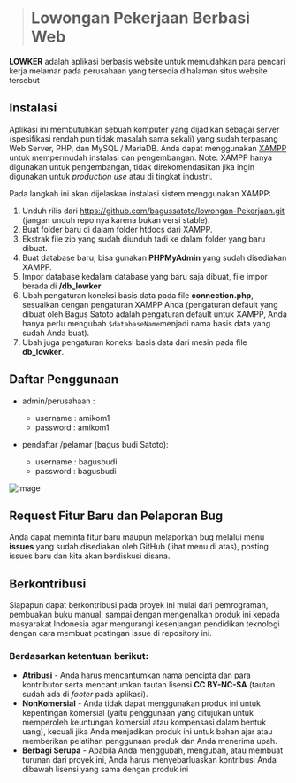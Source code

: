 > # Lowongan Pekerjaan Berbasi Web

**LOWKER** adalah aplikasi berbasis website untuk memudahkan para pencari kerja melamar pada perusahaan yang tersedia dihalaman situs website tersebut


## Instalasi

Aplikasi ini membutuhkan sebuah komputer yang dijadikan sebagai server (spesifikasi rendah pun tidak masalah sama sekali) yang sudah terpasang Web Server, PHP, dan MySQL / MariaDB. Anda dapat menggunakan [XAMPP](https://www.apachefriends.org/download.html "XAMPP") untuk mempermudah instalasi dan pengembangan.
Note: XAMPP hanya digunakan untuk pengembangan, tidak direkomendasikan jika ingin digunakan untuk _production use_ atau di tingkat industri.

Pada langkah ini akan dijelaskan instalasi sistem menggunakan XAMPP:

1. Unduh rilis dari https://github.com/bagussatoto/lowongan-Pekerjaan.git (jangan unduh repo nya karena bukan versi stable).
2. Buat folder baru di dalam folder htdocs dari XAMPP.
3. Ekstrak file zip yang sudah diunduh tadi ke dalam folder yang baru dibuat.
4. Buat database baru, bisa gunakan **PHPMyAdmin** yang sudah disediakan XAMPP.
5. Impor database kedalam database yang baru saja dibuat, file impor berada di **/db_lowker**
6. Ubah pengaturan koneksi basis data pada file **connection.php**, sesuaikan dengan pengaturan XAMPP Anda (pengaturan default yang dibuat oleh Bagus Satoto adalah pengaturan default untuk XAMPP, Anda hanya perlu mengubah `$databaseName`menjadi nama basis data yang sudah Anda buat).
7. Ubah juga pengaturan koneksi basis data dari mesin pada file **db_lowker**.

## Daftar Penggunaan

  - admin/perusahaan :
    - username : amikom1
    - password : amikom1
    
  - pendaftar /pelamar (bagus budi Satoto):
    - username : bagusbudi
    - password : bagusbudi

![image](https://raw.githubusercontent.com/bagussatoto/lowongan-Pekerjaan/master/img/lowker.png)

## Request Fitur Baru dan Pelaporan Bug

Anda dapat meminta fitur baru maupun melaporkan bug melalui menu **issues** yang sudah disediakan oleh GitHub (lihat menu di atas), posting issues baru dan kita akan berdiskusi disana.

## Berkontribusi

Siapapun dapat berkontribusi pada proyek ini mulai dari pemrograman, pembuakan buku manual, sampai dengan mengenalkan produk ini kepada masyarakat Indonesia agar mengurangi kesenjangan pendidikan teknologi dengan cara membuat postingan issue di repository ini.

### Berdasarkan ketentuan berikut:

- **Atribusi** - Anda harus mencantumkan nama pencipta dan para kontributor serta mencantumkan tautan lisensi **CC BY-NC-SA** (tautan sudah ada di _footer_ pada aplikasi).
- **NonKomersial** - Anda tidak dapat menggunakan produk ini untuk kepentingan komersial (yaitu penggunaan yang ditujukan untuk memperoleh keuntungan komersial atau kompensasi dalam bentuk uang), kecuali jika Anda menjadikan produk ini untuk bahan ajar atau memberikan pelatihan penggunaan produk dan Anda menerima upah.
- **Berbagi Serupa** - Apabila Anda menggubah, mengubah, atau membuat turunan dari proyek ini, Anda harus menyebarluaskan kontribusi Anda dibawah lisensi yang sama dengan produk ini

